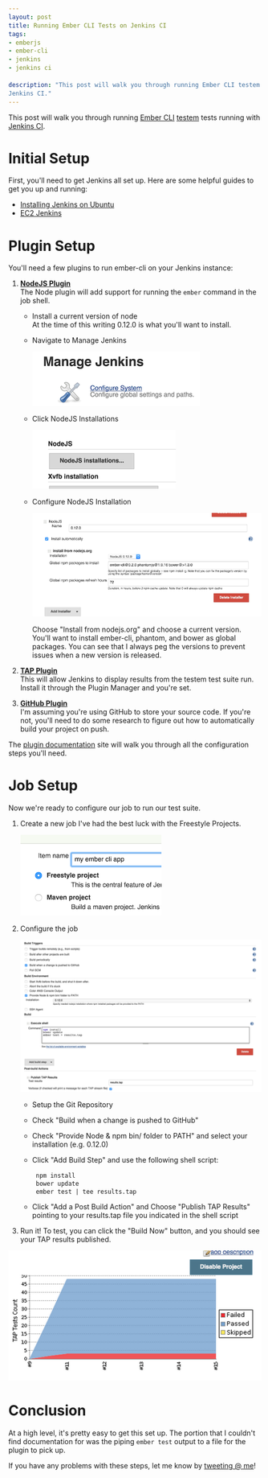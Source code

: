 ```yaml
---
layout: post
title: Running Ember CLI Tests on Jenkins CI
tags:
- emberjs
- ember-cli
- jenkins
- jenkins ci

description: "This post will walk you through running Ember CLI testem tests running with
Jenkins CI."
---
```


This post will walk you through running [Ember CLI](http://www.ember-cli.com/)
[testem](https://github.com/airportyh/testem) tests running with
[Jenkins CI](https://jenkins-ci.org/).

# Initial Setup
First, you'll need to get Jenkins all set up. Here are some helpful guides to get
you up and running:  

  + [Installing Jenkins on Ubuntu](https://wiki.jenkins-ci.org/display/JENKINS/Installing+Jenkins+on+Ubuntu)
  + [EC2 Jenkins](https://aws.amazon.com/marketplace/pp/B008AT8BYK)

# Plugin Setup
You'll need a few plugins to run ember-cli on your Jenkins instance:  

1. **[NodeJS Plugin](https://wiki.jenkins-ci.org/display/JENKINS/NodeJS+Plugin)**  
The Node plugin will add support for running the `ember` command in the job
shell.

    + Install a current version of node  
      At the time of this writing 0.12.0 is what you'll want to install.

    + Navigate to Manage Jenkins

      ![Manage Jenkins Button](/assets/images/posts/2015/03/manage-jenkins.png)

    + Click NodeJS Installations

      ![NodeJS Installations Button](/assets/images/posts/2015/03/node-installations.png)

    + Configure NodeJS Installation

      ![NodeJS Plugin Configuration](/assets/images/posts/2015/03/node-configuration.png)

      Choose "Install from nodejs.org" and choose a current version. You'll want
      to install ember-cli, phantom, and bower as global packages. You can see
      that I always peg the versions to prevent issues when a new version is
      released.

2. **[TAP Plugin](https://wiki.jenkins-ci.org/display/JENKINS/TAP+Plugin)**  
This will allow Jenkins to display results from the testem test suite run.
Install it through the Plugin Manager and you're set.

3. **[GitHub Plugin](https://wiki.jenkins-ci.org/display/JENKINS/GitHub+Plugin)**  
I'm assuming you're using GitHub to store your source code. If you're not, you'll
need to do some research to figure out how to automatically build your project
on push.

The [plugin documentation](https://wiki.jenkins-ci.org/display/JENKINS/GitHub+Plugin)
site will walk you through all the configuration steps you'll need.

# Job Setup
Now we're ready to configure our job to run our test suite.

1. Create a new job
   I've had the best luck with the Freestyle Projects.  

   ![Freestyle Project Radio Button](/assets/images/posts/2015/03/freestyle-project.png)

2. Configure the job

   <a href='/assets/images/posts/2015/03/job-configuration.png' target='_blank'>![Sample Configuration Settings](/assets/images/posts/2015/03/job-configuration.png)</a>

   * Setup the Git Repository
   * Check "Build when a change is pushed to GitHub"
   * Check "Provide Node & npm bin/ folder to PATH" and select your installation (e.g. 0.12.0)
   * Click "Add Build Step" and use the following shell script:

          npm install
          bower update
          ember test | tee results.tap

   * Click "Add a Post Build Action" and Choose "Publish TAP Results" pointing to your results.tap
     file you indicated in the shell script

3. Run it!
To test, you can click the "Build Now" button, and you should see your TAP results
published.

<div class='center'><img alt="Example TAP Test Results" src="/assets/images/posts/2015/03/test-results.png" /></div>

# Conclusion
At a high level, it's pretty easy to get this set up. The portion that I couldn't find
documentation for was the piping `ember test` output to a file for the plugin to pick up.  

If you have any problems with these steps, let me know by [tweeting @ me](http://twitter.com/l1m5)!
